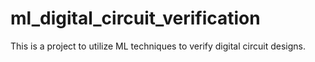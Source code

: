 # ml_digital_circuit_verification
This is a project to utilize ML techniques to verify digital circuit designs.
